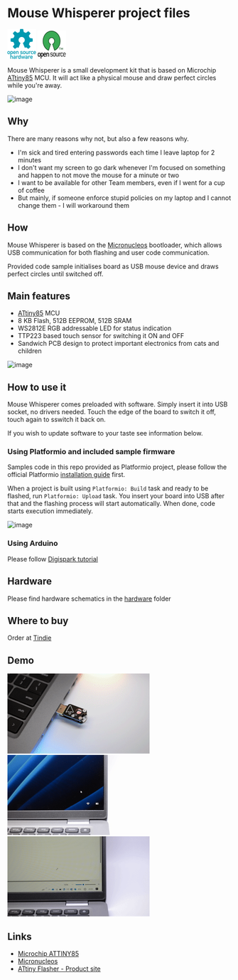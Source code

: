 # Mouse Whisperer project files

![Open Source Hardware](/images/open-source-hardware-logo.png)
![Open Source Software](/images/open-source-software-logo.png)

Mouse Whisperer is a small development kit that is based on Microchip [ATtiny85](https://www.microchip.com/en-us/product/ATTINY85) MCU. It will act like a physical mouse and draw perfect circles while you're away.

![image](https://user-images.githubusercontent.com/5459747/208095899-07817a1a-26ad-44ba-9326-8fe75084e484.png)


## Why

There are many reasons why not, but also a few reasons why.

- I'm sick and tired entering passwords each time I leave laptop for 2 minutes
- I don't want my screen to go dark whenever I'm focused on something and happen to not move the mouse for a minute or two
- I want to be available for other Team members, even if I went for a cup of coffee
- But mainly, if someone enforce stupid policies on my laptop and I cannot change them - I will workaround them

## How

Mouse Whisperer is based on the [Micronucleos](https://github.com/micronucleus/micronucleus) bootloader, which allows USB communication for both flashing and user code communication.

Provided code sample initialises board as USB mouse device and draws perfect circles until switched off.

## Main features

- [ATtiny85](https://www.microchip.com/en-us/product/ATTINY85) MCU
- 8 KB Flash, 512B EEPROM, 512B SRAM
- WS2812E RGB addressable LED for status indication
- TTP223 based touch sensor for switching it ON and OFF
- Sandwich PCB design to protect important electronics from cats and children

![image](https://user-images.githubusercontent.com/5459747/208096216-27483410-b548-404d-a4b2-dbdbd9e3f393.png)

## How to use it

Mouse Whisperer comes preloaded with software. Simply insert it into USB socket, no drivers needed. Touch the edge of the board to switch it off, touch again to sswitch it back on.

If you wish to update software to your taste see information below.

### Using Platformio and included sample firmware

Samples code in this repo provided as Platformio project, please follow the official Platformio [installation guide](https://platformio.org/install) first.

When a project is built using `Platformio: Build` task and ready to be flashed, run `Platformio: Upload` task. You insert your board into USB after that and the flashing process will start automatically. When done, code starts execution immediately.

![image](https://user-images.githubusercontent.com/5459747/208096469-a39ed78d-982c-420f-80d3-c3b3fbc119e5.png)

### Using Arduino

Please follow [Digispark tutorial](http://digistump.com/wiki/digispark/tutorials/connecting)

## Hardware

Please find hardware schematics in the [hardware](/hardware) folder

## Where to buy

Order at [Tindie](https://www.tindie.com/products/sonocotta/)

## Demo

![DSC_0071.MOV](/images/DSC_0071.MOV.gif)
![DSC_0073.MOV](/images/DSC_0073.MOV.gif)
![DSC_0076.MOV](/images/DSC_0076.MOV.gif)

## Links

- [Microchip ATTINY85](https://www.microchip.com/en-us/product/ATTINY85)
- [Micronucleos](https://github.com/micronucleus/micronucleus)
- [ATtiny Flasher - Product site](https://sonocotta.com/)
